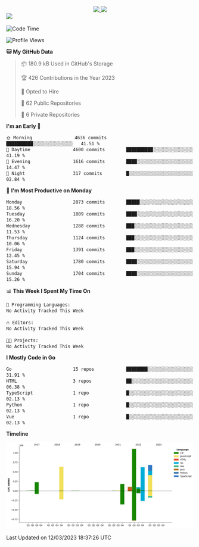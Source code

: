 <div align="center">
  <a href="https://github.com/arielsrv">
    <img height="180em" src="https://github-readme-stats.vercel.app/api?username=arielsrv&show_icons=true&theme=radical&include_all_commits=true&count_private=true"/>
    <img height="180em" src="https://github-readme-stats.vercel.app/api/top-langs/?username=arielsrv&layout=compact&langs_count=10&theme=radical"/>
 </a>
</div>

<div>
  <a href="https://www.linkedin.com/in/arielpineiro/" target="_blank">
    <img src="https://img.shields.io/badge/-LinkedIn-%230077B5?style=for-the-badge&logo=linkedin&logoColor=white" target="_blank">
  </a>
</div>

<!--START_SECTION:waka-->
![Code Time](http://img.shields.io/badge/Code%20Time-0%20secs-blue)

![Profile Views](http://img.shields.io/badge/Profile%20Views-0-blue)

**🐱 My GitHub Data** 

> 📦 180.9 kB Used in GitHub's Storage 
 > 
> 🏆 426 Contributions in the Year 2023
 > 
> 💼 Opted to Hire
 > 
> 📜 62 Public Repositories 
 > 
> 🔑 6 Private Repositories 
 > 
**I'm an Early 🐤** 

```text
🌞 Morning                4636 commits        ██████████░░░░░░░░░░░░░░░   41.51 % 
🌆 Daytime                4600 commits        ██████████░░░░░░░░░░░░░░░   41.19 % 
🌃 Evening                1616 commits        ████░░░░░░░░░░░░░░░░░░░░░   14.47 % 
🌙 Night                  317 commits         █░░░░░░░░░░░░░░░░░░░░░░░░   02.84 % 
```
📅 **I'm Most Productive on Monday** 

```text
Monday                   2073 commits        █████░░░░░░░░░░░░░░░░░░░░   18.56 % 
Tuesday                  1809 commits        ████░░░░░░░░░░░░░░░░░░░░░   16.20 % 
Wednesday                1288 commits        ███░░░░░░░░░░░░░░░░░░░░░░   11.53 % 
Thursday                 1124 commits        ███░░░░░░░░░░░░░░░░░░░░░░   10.06 % 
Friday                   1391 commits        ███░░░░░░░░░░░░░░░░░░░░░░   12.45 % 
Saturday                 1780 commits        ████░░░░░░░░░░░░░░░░░░░░░   15.94 % 
Sunday                   1704 commits        ████░░░░░░░░░░░░░░░░░░░░░   15.26 % 
```


📊 **This Week I Spent My Time On** 

```text
💬 Programming Languages: 
No Activity Tracked This Week

🔥 Editors: 
No Activity Tracked This Week

🐱‍💻 Projects: 
No Activity Tracked This Week
```

**I Mostly Code in Go** 

```text
Go                       15 repos            ████████░░░░░░░░░░░░░░░░░   31.91 % 
HTML                     3 repos             ██░░░░░░░░░░░░░░░░░░░░░░░   06.38 % 
TypeScript               1 repo              █░░░░░░░░░░░░░░░░░░░░░░░░   02.13 % 
Python                   1 repo              █░░░░░░░░░░░░░░░░░░░░░░░░   02.13 % 
Vue                      1 repo              █░░░░░░░░░░░░░░░░░░░░░░░░   02.13 % 
```



**Timeline**

![Lines of Code chart](https://raw.githubusercontent.com/arielsrv/arielsrv/main/assets/bar_graph.png)


 Last Updated on 12/03/2023 18:37:26 UTC
<!--END_SECTION:waka-->
